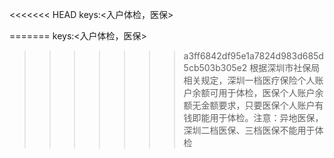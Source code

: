 <<<<<<< HEAD
keys:<入户体检，医保>

=======
keys:<入户体检，医保>

>>>>>>> a3ff6842df95e1a7824d983d685d5cb503b305e2
根据深圳市社保局相关规定，深圳一档医疗保险个人账户余额可用于体检，医保个人账户余额无金额要求，只要医保个人账户有钱即能用于体检。注意：异地医保，深圳二档医保、三档医保不能用于体检